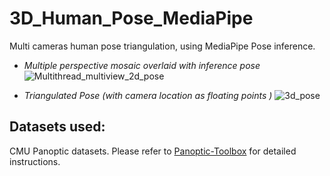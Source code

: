 # 3D_Human_Pose_MediaPipe
Multi cameras human pose triangulation, using MediaPipe Pose inference.

- *Multiple perspective mosaic overlaid with inference pose*
![Multithread_multiview_2d_pose](https://github.com/Yuri-Vlasqz/3D_Human_Pose_MediaPipe/assets/106136458/c53f2afc-be0b-4c6f-bb18-3c136e48a49f)


- *Triangulated Pose (with camera location as floating points )*
![3d_pose](https://github.com/Yuri-Vlasqz/3D_Human_Pose_MediaPipe/assets/106136458/726285c6-0b8c-49c0-9500-4cbb3f4ca68c)


## Datasets used:
CMU Panoptic datasets. Please refer to [Panoptic-Toolbox](https://github.com/CMU-Perceptual-Computing-Lab/panoptic-toolbox.git) for detailed instructions.
